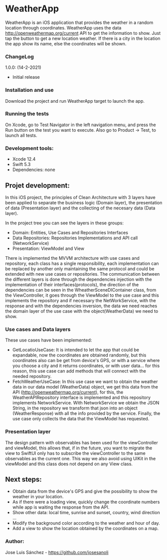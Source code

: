 
# WeatherApp

WeatherApp is an iOS application that provides the weather in a random location through coordinates. WeatherApp uses the data http://openweathermap.org/current API to get the information to show.
Just tap the button to get a new location weather. If there is a city in the location the app show its name, else the coordinates will be shown.


### ChangeLog
1.0.0: (14-2-2021)
* Initial release

### Installation and use
Download the project and run WeatherApp target to launch the app.

### Running the tests
On Xcode, go to Test Navigator in the left navigation menu, and press the Run button on the test you want to execute.
Also go to Product -> Test, to launch all tests.

### Development tools:
* Xcode 12.4
* Swift 5.3
* Dependencies: none

## Projet development:

In this iOS project, the principles of Clean Architecture with 3 layers have been applied to separate the business logic (Domain layer), the presentation of data (Presentation layer) and the collecting of the necesary data (Data layer).

In the project tree you can see the layers in these groups:
* Domain: Entities, Use Cases and Repositories Interfaces
* Data Repositories: Repositories Implementations and API call (NetworkService)
* Presentation: ViewModel and View

There is implemented the MVVM architecture with use cases and repository, each class has a single responsibility, each implementation can be replaced by another only maintaining the same protocol and could be extended with new use cases or repositories. 
The communication between the different layers is done through the dependencies injection with the implementation of their interfaces(protocols), the direction of the dependencies can be seen in the WheatherSceneDIContainer class, from the ViewController, it goes through the ViewModel to the use case and this implements the repository and if necessary the NetWorkService, with the response and with the dependencies inversion, the data we need reaches the domain layer of the use case with the object(WeatherData) we need to show.

### Use cases and Data layers
These use cases have been implemented:
* GetLocatioUseCase: It is intended to let the app that could be expandable, now the coordinates are obtained randomly, but this coordinates also can be get from device's GPS, or with a service where you choose a city and it returns coordinates, or with user data... for this reason, this use case can add methods that will connect with the needed repository.
* FetchWeatherUseCase: In this use case we want to obtain the weather data in our data model (WeatherData) object, we get this data from the API (http://openweathermap.org/current), for this, the WeatherAPIRepository interface is implemented and this repository implements NetworkService. With NetworkService we obtain the JSON String, in the repository we transform that json into an object (WeatherResponse) with all the info provided by the service. Finally, the use case only collects the data that the ViewModel has requested.

### Presentation layer
The design pattern with observables has been used for the viewController and viewModel, this allows that, if in the future, you want to migrate the view to SwiftUI only has to subscribe the viewController to the same observables as the current one. This way we also avoid using UIKit in the viewModel and this class does not depend on any View class.

## Next steps:
* Obtain data from the device's GPS and give the possibility to show the weather in your location.
* As if there were a loading view, quickly change the coordinate numbers while app is waiting the response from the API.
* Show other data: local time, sunrise and sunset, country, wind direction ...
* Modify the background color according to the weather and hour of day.
* Add a view to show the location obtained by the coordinates on a map.


### Author:
Jose Luis Sánchez - https://github.com/josesanoli
